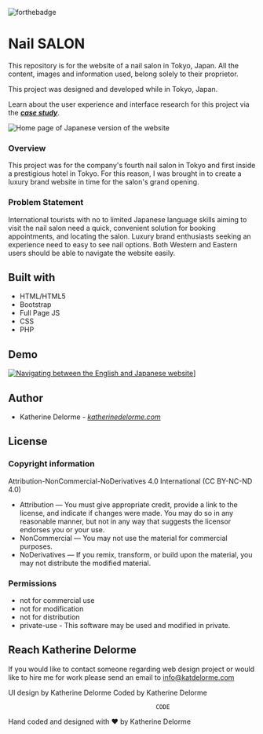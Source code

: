 ![forthebadge](https://forthebadge.com/images/badges/built-with-love.svg)

# Nail SALON
This repository is for the website of a nail salon in Tokyo, Japan.
All the content, images and information used, belong solely to their proprietor.

This project was designed and developed while in Tokyo, Japan.

Learn about the user experience and interface research for this project via the **_[case study](http://uiux.katherinedelorme.com/luxita?utm_source=github&utm_medium=repo&utm_campaign=nail_salon_readme "case study")_**.

![Home page of Japanese version of the website](http://uiux.katherinedelorme.com/assets/luxita-brand-5.png "Home page of Japanese version of the website")


### Overview
This project was for the company's fourth nail salon in Tokyo and first inside a prestigious hotel in Tokyo. For this reason, I was brought in to create a luxury brand website in time for the salon's grand opening.

### Problem Statement
International tourists with no to limited Japanese language skills aiming to visit the nail salon need a quick, convenient solution for booking appointments, and locating the salon. Luxury brand enthusiasts seeking an experience need to easy to see nail options. Both Western and Eastern users should be able to navigate the website easily.

## Built with
* HTML/HTML5
* Bootstrap
* Full Page JS
* CSS
* PHP

## Demo
[![Navigating between the English and Japanese website](http://katherinedelorme.com/assets/luxita-homescreen.gif)](http://uiux.katherinedelorme.com/luxita?utm_source=github&utm_medium=repo&utm_campaign=nail_salon_readme)]

## Author
* Katherine Delorme - *[katherinedelorme.com](http://katherinedelorme.com?utm_source=github&utm_medium=repo&utm_campaign=nail_salon_readme "Portfolio Website")*

## License

### Copyright information
Attribution-NonCommercial-NoDerivatives 4.0 International (CC BY-NC-ND 4.0)

* Attribution — You must give appropriate credit, provide a link to the license, and indicate if changes were made. You may do so in any reasonable manner, but not in any way that suggests the licensor endorses you or your use.
* NonCommercial — You may not use the material for commercial purposes.
* NoDerivatives — If you remix, transform, or build upon the material, you may not distribute the modified material.

### Permissions
* not for commercial use
* not for modification
* not for distribution
* private-use - This software may be used and modified in private.

## Reach Katherine Delorme
If you would like to contact someone regarding web design project or would like to hire me for work please send an email to info@katdelorme.com

UI design by Katherine Delorme
Coded by Katherine Delorme



                                              CODE

Hand coded and designed with &hearts; by Katherine Delorme
